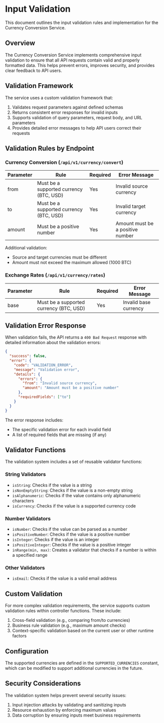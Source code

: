 # Input Validation

This document outlines the input validation rules and implementation for the Currency Conversion Service.

## Overview

The Currency Conversion Service implements comprehensive input validation to ensure that all API requests contain valid and properly formatted data. This helps prevent errors, improves security, and provides clear feedback to API users.

## Validation Framework

The service uses a custom validation framework that:

1. Validates request parameters against defined schemas
2. Returns consistent error responses for invalid inputs
3. Supports validation of query parameters, request body, and URL parameters
4. Provides detailed error messages to help API users correct their requests

## Validation Rules by Endpoint

### Currency Conversion (`/api/v1/currency/convert`)

| Parameter | Rule                                    | Required | Error Message                    |
| --------- | --------------------------------------- | -------- | -------------------------------- |
| from      | Must be a supported currency (BTC, USD) | Yes      | Invalid source currency          |
| to        | Must be a supported currency (BTC, USD) | Yes      | Invalid target currency          |
| amount    | Must be a positive number               | Yes      | Amount must be a positive number |

Additional validation:

- Source and target currencies must be different
- Amount must not exceed the maximum allowed (1000 BTC)

### Exchange Rates (`/api/v1/currency/rates`)

| Parameter | Rule                                    | Required | Error Message         |
| --------- | --------------------------------------- | -------- | --------------------- |
| base      | Must be a supported currency (BTC, USD) | Yes      | Invalid base currency |

## Validation Error Response

When validation fails, the API returns a `400 Bad Request` response with detailed information about the validation errors:

```json
{
  "success": false,
  "error": {
    "code": "VALIDATION_ERROR",
    "message": "Validation error",
    "details": {
      "errors": {
        "from": "Invalid source currency",
        "amount": "Amount must be a positive number"
      },
      "requiredFields": ["to"]
    }
  }
}
```

The error response includes:

- The specific validation error for each invalid field
- A list of required fields that are missing (if any)

## Validator Functions

The validation system includes a set of reusable validator functions:

### String Validators

- `isString`: Checks if the value is a string
- `isNonEmptyString`: Checks if the value is a non-empty string
- `isAlphanumeric`: Checks if the value contains only alphanumeric characters
- `isCurrency`: Checks if the value is a supported currency code

### Number Validators

- `isNumber`: Checks if the value can be parsed as a number
- `isPositiveNumber`: Checks if the value is a positive number
- `isInteger`: Checks if the value is an integer
- `isPositiveInteger`: Checks if the value is a positive integer
- `inRange(min, max)`: Creates a validator that checks if a number is within a specified range

### Other Validators

- `isEmail`: Checks if the value is a valid email address

## Custom Validation

For more complex validation requirements, the service supports custom validation rules within controller functions. These include:

1. Cross-field validation (e.g., comparing from/to currencies)
2. Business rule validation (e.g., maximum amount checks)
3. Context-specific validation based on the current user or other runtime factors

## Configuration

The supported currencies are defined in the `SUPPORTED_CURRENCIES` constant, which can be modified to support additional currencies in the future.

## Security Considerations

The validation system helps prevent several security issues:

1. Input injection attacks by validating and sanitizing inputs
2. Resource exhaustion by enforcing maximum values
3. Data corruption by ensuring inputs meet business requirements
